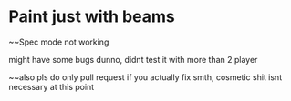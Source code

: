 # Paint just with beams

~~Spec mode not working

might have some bugs dunno, didnt test it with more than 2 player

~~also pls do only pull request if you actually fix smth, cosmetic shit isnt necessary at this point
